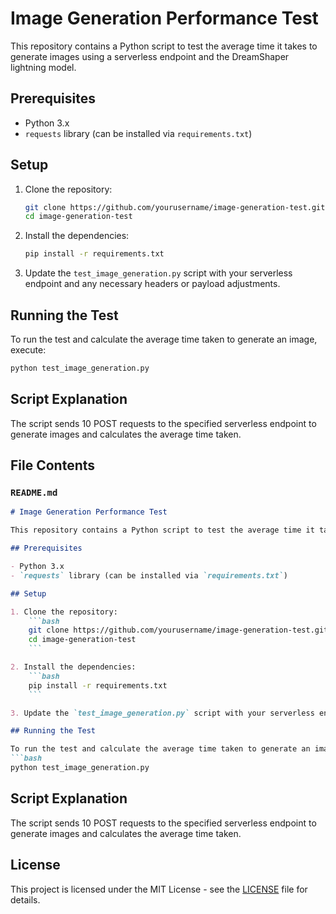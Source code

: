 
# Image Generation Performance Test

This repository contains a Python script to test the average time it takes to generate images using a serverless endpoint and the DreamShaper lightning model.

## Prerequisites

- Python 3.x
- `requests` library (can be installed via `requirements.txt`)

## Setup

1. Clone the repository:
    ```bash
    git clone https://github.com/yourusername/image-generation-test.git
    cd image-generation-test
    ```

2. Install the dependencies:
    ```bash
    pip install -r requirements.txt
    ```

3. Update the `test_image_generation.py` script with your serverless endpoint and any necessary headers or payload adjustments.

## Running the Test

To run the test and calculate the average time taken to generate an image, execute:
```bash
python test_image_generation.py
```

## Script Explanation

The script sends 10 POST requests to the specified serverless endpoint to generate images and calculates the average time taken.

## File Contents

### `README.md`
```markdown
# Image Generation Performance Test

This repository contains a Python script to test the average time it takes to generate images using a serverless endpoint and the DreamShaper lightning model.

## Prerequisites

- Python 3.x
- `requests` library (can be installed via `requirements.txt`)

## Setup

1. Clone the repository:
    ```bash
    git clone https://github.com/yourusername/image-generation-test.git
    cd image-generation-test
    ```

2. Install the dependencies:
    ```bash
    pip install -r requirements.txt
    ```

3. Update the `test_image_generation.py` script with your serverless endpoint and any necessary headers or payload adjustments.

## Running the Test

To run the test and calculate the average time taken to generate an image, execute:
```bash
python test_image_generation.py
```

## Script Explanation

The script sends 10 POST requests to the specified serverless endpoint to generate images and calculates the average time taken.

## License

This project is licensed under the MIT License - see the [LICENSE](LICENSE) file for details.
